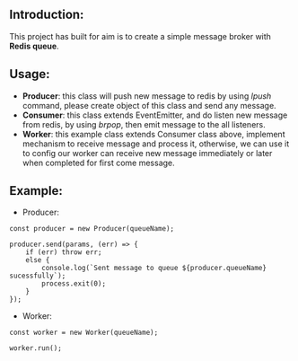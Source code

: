 **Introduction**:
------------
This project has built for aim is to create a simple message broker with **Redis queue**.

**Usage**:
-----------------------
-	**Producer**: this class will push new message to redis by using *lpush* command, please create object of this class and send any message.
-   **Consumer**: this class extends EventEmitter, and do listen new message from redis, by using *brpop*, then emit message to the all listeners.
-   **Worker**: this example class extends Consumer class above, implement mechanism to receive message and process it, otherwise, we can use it to config our worker can receive new message immediately or later when completed for first come message.

**Example**:
----------
-   Producer: 
```
const producer = new Producer(queueName);

producer.send(params, (err) => {
	if (err) throw err;
	else {
		console.log(`Sent message to queue ${producer.queueName} sucessfully`);
		process.exit(0);
	}
});
```
-   Worker:
```
const worker = new Worker(queueName);

worker.run();
```